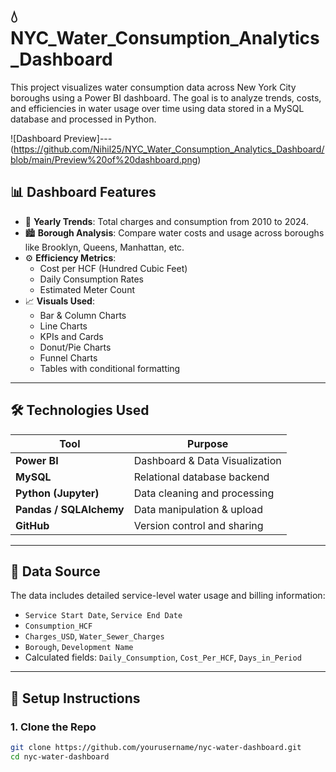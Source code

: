 # 💧NYC_Water_Consumption_Analytics_Dashboard

This project visualizes water consumption data across New York City boroughs using a Power BI dashboard. The goal is to analyze trends, costs, and efficiencies in water usage over time using data stored in a MySQL database and processed in Python.

![Dashboard Preview]---(https://github.com/Nihil25/NYC_Water_Consumption_Analytics_Dashboard/blob/main/Preview%20of%20dashboard.png)

## 📊 Dashboard Features

- 📅 **Yearly Trends**: Total charges and consumption from 2010 to 2024.
- 🏙️ **Borough Analysis**: Compare water costs and usage across boroughs like Brooklyn, Queens, Manhattan, etc.
- ⚙️ **Efficiency Metrics**:
  - Cost per HCF (Hundred Cubic Feet)
  - Daily Consumption Rates
  - Estimated Meter Count
- 📈 **Visuals Used**:
  - Bar & Column Charts
  - Line Charts
  - KPIs and Cards
  - Donut/Pie Charts
  - Funnel Charts
  - Tables with conditional formatting

---

## 🛠️ Technologies Used

| Tool           | Purpose                         |
|----------------|----------------------------------|
| **Power BI**   | Dashboard & Data Visualization  |
| **MySQL**      | Relational database backend     |
| **Python (Jupyter)** | Data cleaning and processing |
| **Pandas / SQLAlchemy** | Data manipulation & upload |
| **GitHub**     | Version control and sharing     |

---

## 🧪 Data Source

The data includes detailed service-level water usage and billing information:
- `Service Start Date`, `Service End Date`
- `Consumption_HCF`
- `Charges_USD`, `Water_Sewer_Charges`
- `Borough`, `Development Name`
- Calculated fields: `Daily_Consumption`, `Cost_Per_HCF`, `Days_in_Period`

---

## 🚀 Setup Instructions

### 1. Clone the Repo

```bash
git clone https://github.com/yourusername/nyc-water-dashboard.git
cd nyc-water-dashboard
